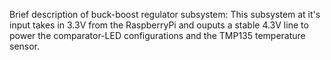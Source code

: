 Brief description of buck-boost regulator subsystem: This subsystem at it's input takes in 3.3V from the RaspberryPi and ouputs a stable 4.3V line to power the 
comparator-LED configurations and the TMP135 temperature sensor.
